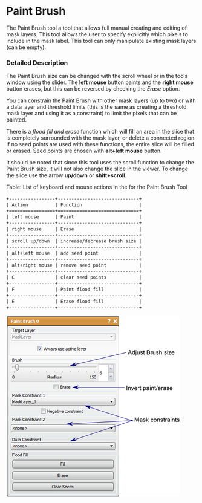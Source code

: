 # Paint Brush

The Paint Brush tool a tool that allows full manual creating and editing of mask layers. This tool allows the user to specify explicitly which pixels to include in the mask label. This tool can only manipulate existing mask layers (can be empty).

### Detailed Description

The Paint Brush size can be changed with the scroll wheel or in the tools window using the slider. The **left mouse** button paints and the **right mouse** button erases, but this can be reversed by checking the *Erase* option.

You can constrain the Paint Brush with other mask layers (up to two) or with a data layer and threshold limits (this is the same as creating a threshold mask layer and using it as a constraint) to limit the pixels that can be painted.

There is a *flood fill and erase* function which will fill an area in the slice that is completely surrounded with the mask layer, or delete a connected region. If no seed points are used with these functions, the entire slice will be filled or erased. Seed points are chosen with **alt+left mouse** button.

It should be noted that since this tool uses the scroll function to change the Paint Brush size, it will not also change the slice in the viewer. To change the slice use the arrow **up/down** or **shift+scroll**.

Table: List of keyboard and mouse actions in the for the Paint Brush Tool

```eval_rst
+-----------------+------------------------------+
| Action          | Function                     |
+=================+==============================+
| left mouse      | Paint                        |
+-----------------+------------------------------+
| right mouse     | Erase                        |
+-----------------+------------------------------+
| scroll up/down  | increase/decrease brush size |
+-----------------+------------------------------+
| alt+left mouse  | add seed point               |
+-----------------+------------------------------+
| alt+right mouse | remove seed point            |
+-----------------+------------------------------+
| C               | clear seed points            |
+-----------------+------------------------------+
| F               | Paint flood fill             |
+-----------------+------------------------------+
| E               | Erase flood fill             |
+-----------------+------------------------------+
```

![alt text](../images/PaintBrushGUI.png)
